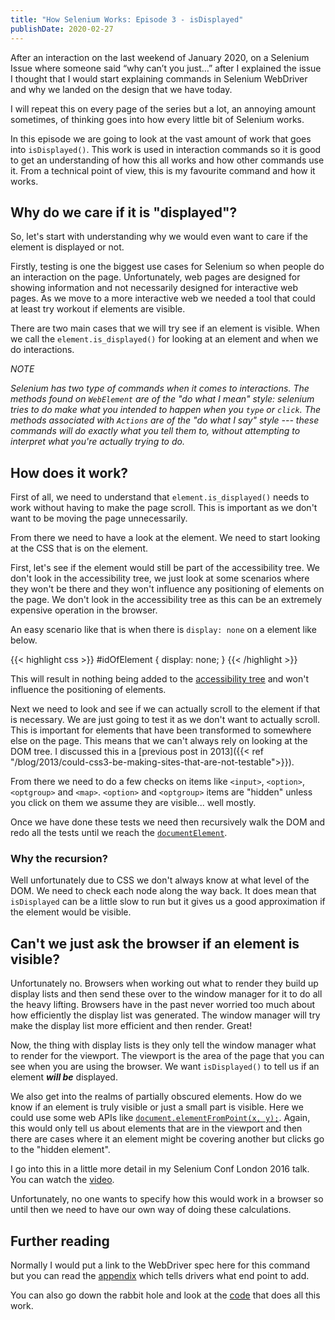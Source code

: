 ```yaml
---
title: "How Selenium Works: Episode 3 - isDisplayed"
publishDate: 2020-02-27
---
```


After an interaction on the last weekend of January 2020, on a Selenium Issue where someone said “why can’t you just…” after I explained the issue I thought that I would start explaining commands in Selenium WebDriver and why we landed on the design that we have today.

I will repeat this on every page of the series but a lot, an annoying amount sometimes, of thinking goes into how every little bit of Selenium works. 

In this episode we are going to look at the vast amount of work that goes into `isDisplayed()`. This work is used in interaction commands so it is good to get an understanding of how this all works and how other commands use it. From a technical point of view, this is my favourite command and how it works.

## Why do we care if it is "displayed"?

So, let's start with understanding why we would even want to care if the element is displayed or not. 

Firstly, testing is one the biggest use cases for Selenium so when people do an interaction on the page. Unfortunately, web pages are designed for showing information and not necessarily designed for interactive web pages. As we move to a more interactive web we needed a tool that could at least try workout if elements are visible. 

There are two main cases that we will try see if an element is visible. When we call the `element.is_displayed()` for looking at an element and when we do interactions.

_NOTE_

_Selenium has two type of commands when it comes to interactions. The methods found on `WebElement` are of the "do what I mean" style: selenium tries to do make what you intended to happen when you `type` or `click`. The methods associated with `Actions` are of the "do what I say" style --- these commands will do exactly what you tell them to, without attempting to interpret what you're actually trying to do._

## How does it work?

First of all, we need to understand that `element.is_displayed()` needs to work without having to make the page scroll. This is important as we don't want to be moving the page unnecessarily.

From there we need to have a look at the element. We need to start looking at the CSS that is on the element. 

First, let's see if the element would still be part of the accessibility tree. We don't look in the accessibility tree, we just look at some scenarios where they won't be there and they won't influence any positioning of elements on the page. We don't look in the accessibility tree as this can be an extremely expensive operation in the browser. 

An easy scenario like that is when there is `display: none` on a element like below.

{{< highlight css >}}
#idOfElement {
    display: none;
}
{{< /highlight >}}

This will result in nothing being added to the [accessibility tree](https://developer.mozilla.org/en-US/docs/Learn/Accessibility/What_is_accessibility) and won't influence the positioning of elements. 

Next we need to look and see if we can actually scroll to the element if that is necessary. We are just going to test it as we don't want to actually scroll. This is important for elements that have been transformed to somewhere else on the page. This means that we can't always rely on looking at the DOM tree. I discussed this in a [previous post in 2013]({{< ref "/blog/2013/could-css3-be-making-sites-that-are-not-testable">}}). 

From there we need to do a few checks on items like `<input>`, `<option>`, `<optgroup>` and `<map>`. `<option>` and `<optgroup>`  items are "hidden" unless you click on them we assume they are visible... well mostly.

Once we have done these tests we need then recursively walk the DOM and redo all the tests until we reach the [`documentElement`](https://developer.mozilla.org/en-US/docs/Web/API/Document/documentElement).

### Why the recursion?

Well unfortunately due to CSS we don't always know at what level of the DOM. We need to check each node along the way back. It does mean that `isDisplayed` can be a little slow to run but it gives us a good approximation if the element would be visible.

## Can't we just ask the browser if an element is visible?

Unfortunately no. Browsers when working out what to render they build up display lists and then send these over to the window manager for it to do all the heavy lifting. Browsers have in the past never worried too much about how efficiently the display list was generated. The window manager will try make the display list more efficient and then render. Great!

Now, the thing with display lists is they only tell the window manager what to render for the viewport. The viewport is the area of the page that you can see when you are using the browser. We want `isDisplayed()` to tell us if an element **_will be_** displayed. 

We also get into the realms of partially obscured elements. How do we know if an element is truly visible or just a small part is visible. Here we could use some web APIs like [`document.elementFromPoint(x, y);`](https://developer.mozilla.org/en-US/docs/Web/API/DocumentOrShadowRoot/elementFromPoint). Again, this would only tell us about elements that are in the viewport and then there are cases where it an element might be covering another but clicks go to the "hidden element".

I go into this in a little more detail in my Selenium Conf London 2016 talk. You can watch the [video](https://www.youtube.com/watch?v=hTa1KI6fQpg). 

Unfortunately, no one wants to specify how this would work in a browser so until then we need to have our own way of doing these calculations.

## Further reading

Normally I would put a link to the WebDriver spec here for this command but you can read the [appendix](https://w3c.github.io/webdriver/#element-displayedness) which tells drivers what end point to add.

You can also go down the rabbit hole and look at the [code](https://github.com/SeleniumHQ/selenium/blob/master/javascript/atoms/dom.js#L573-L616) that does all this work.
